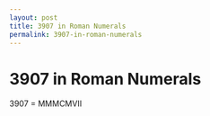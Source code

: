 ```yaml
---
layout: post
title: 3907 in Roman Numerals
permalink: 3907-in-roman-numerals
---
```


# 3907 in Roman Numerals

3907 = MMMCMVII
